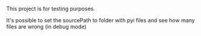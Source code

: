 This project is for testing purposes.

It's possible to set the sourcePath to folder with pyi files and see how many files are wrong (in debug mode)
